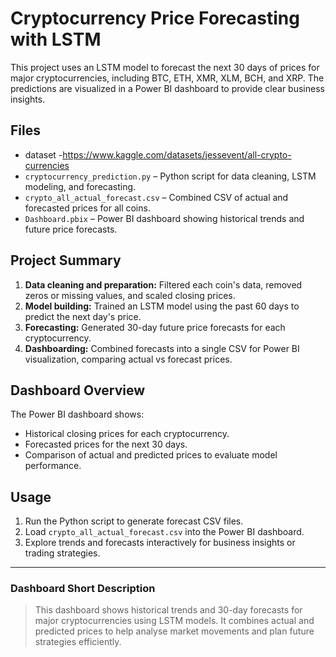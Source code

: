 # Cryptocurrency Price Forecasting with LSTM

This project uses an LSTM model to forecast the next 30 days of prices for major cryptocurrencies, including BTC, ETH, XMR, XLM, BCH, and XRP. The predictions are visualized in a Power BI dashboard to provide clear business insights.

##  Files
- dataset -https://www.kaggle.com/datasets/jessevent/all-crypto-currencies
- `cryptocurrency_prediction.py` – Python script for data cleaning, LSTM modeling, and forecasting.
- `crypto_all_actual_forecast.csv` – Combined CSV of actual and forecasted prices for all coins.
- `Dashboard.pbix` – Power BI dashboard showing historical trends and future price forecasts.

##  Project Summary

1. **Data cleaning and preparation:** Filtered each coin's data, removed zeros or missing values, and scaled closing prices.
2. **Model building:** Trained an LSTM model using the past 60 days to predict the next day's price.
3. **Forecasting:** Generated 30-day future price forecasts for each cryptocurrency.
4. **Dashboarding:** Combined forecasts into a single CSV for Power BI visualization, comparing actual vs forecast prices.

##  Dashboard Overview

The Power BI dashboard shows:

- Historical closing prices for each cryptocurrency.
- Forecasted prices for the next 30 days.
- Comparison of actual and predicted prices to evaluate model performance.

##  Usage

1. Run the Python script to generate forecast CSV files.
2. Load `crypto_all_actual_forecast.csv` into the Power BI dashboard.
3. Explore trends and forecasts interactively for business insights or trading strategies.

---

###  **Dashboard Short Description**

> This dashboard shows historical trends and 30-day forecasts for major cryptocurrencies using LSTM models. It combines actual and predicted prices to help analyse market movements and plan future strategies efficiently.
